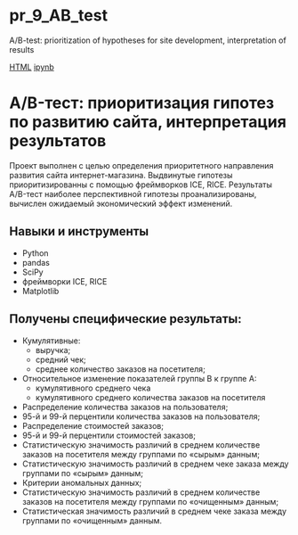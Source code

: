 # pr_9_AB_test
A/B-test: prioritization of hypotheses for site development, interpretation of results

[HTML](https://github.com/AlexPredelin/Portfolio/blob/main/pr_9_AB_test/pr_9_AB_test.html) [ipynb](https://github.com/AlexPredelin/Portfolio/blob/main/pr_9_AB_test/pr_9_AB_test.ipynb)

# A/B-тест: приоритизация гипотез по развитию сайта, интерпретация результатов

Проект выполнен с целью определения приоритетного направления развития сайта интернет-магазина.
Выдвинутые гипотезы приоритизированны с помощью фреймворков ICE, RICE. 
Результаты A/B-тест наиболее перспективной гипотезы проанализированы, вычислен ожидаемый экономический эффект изменений.

## Навыки и инструменты

- Python 
- pandas 
- SciPy 
- фреймворки ICE, RICE
- Matplotlib 

## Получены специфические результаты:
- Кумулятивные:
	- выручка;
	- средний чек;
	- среднее количество заказов на посетителя;
- Относительное изменение показателей группы B к группе A:
	- кумулятивного среднего чека
	- кумулятивного среднего количества заказов на посетителя
- Распределение количества заказов на пользователя;
- 95-й и 99-й перцентили количества заказов на пользователя;
- Распределение стоимостей заказов;
- 95-й и 99-й перцентили стоимостей заказов;
- Статистическую значимость различий в среднем количестве заказов на посетителя между группами по «сырым» данным;
- Статистическую значимость различий в среднем чеке заказа между группами по «сырым» данным;
- Критерии аномальных данных;
- Статистическую значимость различий в среднем количестве заказов на посетителя между группами по «очищенным» данным;
- Статистическая значимость различий в среднем чеке заказа между группами по «очищенным» данным.
